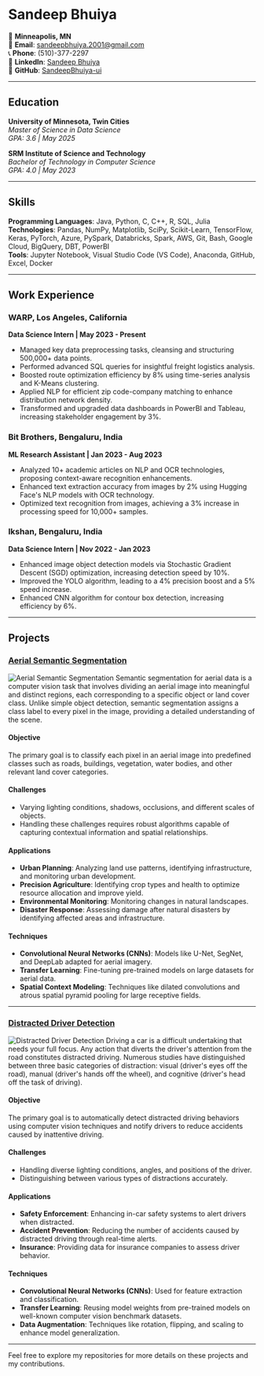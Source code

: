 # Sandeep Bhuiya

📍 **Minneapolis, MN**  
📧 **Email**: sandeepbhuiya.2001@gmail.com  
📞 **Phone**: (510)-377-2297  
🔗 **LinkedIn**: [Sandeep Bhuiya](https://www.linkedin.com/in/sandeep-bhuiya/)  
🔗 **GitHub**: [SandeepBhuiya-ui](https://github.com/SandeepBhuiya-ui)  

---

## Education

**University of Minnesota, Twin Cities**  
*Master of Science in Data Science*  
*GPA: 3.6 | May 2025*  

**SRM Institute of Science and Technology**  
*Bachelor of Technology in Computer Science*  
*GPA: 4.0 | May 2023*  

---

## Skills

**Programming Languages**: Java, Python, C, C++, R, SQL, Julia  
**Technologies**: Pandas, NumPy, Matplotlib, SciPy, Scikit-Learn, TensorFlow, Keras, PyTorch, Azure, PySpark, Databricks, Spark, AWS, Git, Bash, Google Cloud, BigQuery, DBT, PowerBI  
**Tools**: Jupyter Notebook, Visual Studio Code (VS Code), Anaconda, GitHub, Excel, Docker  

---

## Work Experience

### WARP, Los Angeles, California  
**Data Science Intern | May 2023 - Present**  
- Managed key data preprocessing tasks, cleansing and structuring 500,000+ data points.
- Performed advanced SQL queries for insightful freight logistics analysis.
- Boosted route optimization efficiency by 8% using time-series analysis and K-Means clustering.
- Applied NLP for efficient zip code-company matching to enhance distribution network density.
- Transformed and upgraded data dashboards in PowerBI and Tableau, increasing stakeholder engagement by 3%.

### Bit Brothers, Bengaluru, India  
**ML Research Assistant | Jan 2023 - Aug 2023**  
- Analyzed 10+ academic articles on NLP and OCR technologies, proposing context-aware recognition enhancements.
- Enhanced text extraction accuracy from images by 2% using Hugging Face's NLP models with OCR technology.
- Optimized text recognition from images, achieving a 3% increase in processing speed for 10,000+ samples.

### Ikshan, Bengaluru, India  
**Data Science Intern | Nov 2022 - Jan 2023**  
- Enhanced image object detection models via Stochastic Gradient Descent (SGD) optimization, increasing detection speed by 10%.
- Improved the YOLO algorithm, leading to a 4% precision boost and a 5% speed increase.
- Enhanced CNN algorithm for contour box detection, increasing efficiency by 6%.

---

## Projects

### [Aerial Semantic Segmentation](https://github.com/SandeepBhuiya-ui/Semantic-Segmentation-for-Aerial-Data)
![Aerial Semantic Segmentation](https://miro.medium.com/v2/resize:fit:1037/1*flwnS_2FbxQIzioIOke-wg.png)
Semantic segmentation for aerial data is a computer vision task that involves dividing an aerial image into meaningful and distinct regions, each corresponding to a specific object or land cover class. Unlike simple object detection, semantic segmentation assigns a class label to every pixel in the image, providing a detailed understanding of the scene.

#### Objective
The primary goal is to classify each pixel in an aerial image into predefined classes such as roads, buildings, vegetation, water bodies, and other relevant land cover categories.

#### Challenges
- Varying lighting conditions, shadows, occlusions, and different scales of objects.
- Handling these challenges requires robust algorithms capable of capturing contextual information and spatial relationships.

#### Applications
- **Urban Planning**: Analyzing land use patterns, identifying infrastructure, and monitoring urban development.
- **Precision Agriculture**: Identifying crop types and health to optimize resource allocation and improve yield.
- **Environmental Monitoring**: Monitoring changes in natural landscapes.
- **Disaster Response**: Assessing damage after natural disasters by identifying affected areas and infrastructure.

#### Techniques
- **Convolutional Neural Networks (CNNs)**: Models like U-Net, SegNet, and DeepLab adapted for aerial imagery.
- **Transfer Learning**: Fine-tuning pre-trained models on large datasets for aerial data.
- **Spatial Context Modeling**: Techniques like dilated convolutions and atrous spatial pyramid pooling for large receptive fields.

---

### [Distracted Driver Detection](https://github.com/SandeepBhuiya-ui/Distracted-Driver-Detection)
![Distracted Driver Detection](https://user-images.githubusercontent.com/25423296/163456776-7f95b81a-f1ed-45f7-b7ab-8fa810d529fa.png)
Driving a car is a difficult undertaking that needs your full focus. Any action that diverts the driver's attention from the road constitutes distracted driving. Numerous studies have distinguished between three basic categories of distraction: visual (driver's eyes off the road), manual (driver's hands off the wheel), and cognitive (driver's head off the task of driving).

#### Objective
The primary goal is to automatically detect distracted driving behaviors using computer vision techniques and notify drivers to reduce accidents caused by inattentive driving.

#### Challenges
- Handling diverse lighting conditions, angles, and positions of the driver.
- Distinguishing between various types of distractions accurately.

#### Applications
- **Safety Enforcement**: Enhancing in-car safety systems to alert drivers when distracted.
- **Accident Prevention**: Reducing the number of accidents caused by distracted driving through real-time alerts.
- **Insurance**: Providing data for insurance companies to assess driver behavior.

#### Techniques
- **Convolutional Neural Networks (CNNs)**: Used for feature extraction and classification.
- **Transfer Learning**: Reusing model weights from pre-trained models on well-known computer vision benchmark datasets.
- **Data Augmentation**: Techniques like rotation, flipping, and scaling to enhance model generalization.

---

Feel free to explore my repositories for more details on these projects and my contributions.
